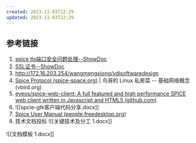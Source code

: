 ```yaml
---
created: 2023-11-03T22:29
updated: 2023-11-03T22:29
---
```

## 参考链接
1. [spice tls端口安全问题处理--ShowDoc](http://192.168.0.161:4999/web/#/3/3794)
2. [SSL证书--ShowDoc](http://192.168.0.161:4999/web/#/3/1389)
3. http://172.16.203.254/wangmengxiong/vdisoftwaredesign
4. [Spice Protocol (spice-space.org)](https://www.spice-space.org/spice-protocol.html) | 鸟哥的 Linux 私房菜 -- 基础网络概念 (vbird.org)
5. [eyeos/spice-web-client: A full featured and high performance SPICE web client written in Javascript and HTML5 (github.com)](https://github.com/eyeos/spice-web-client)
6. ![[spcie-gtk客户端代码分享.docx]]
7. [Spice User Manual (people.freedesktop.org)](https://people.freedesktop.org/~teuf/spice-doc/html/)
8. 技术文档投标 
![[关键技术及分工 1.docx]]

![[文档模板 1.docx]]
